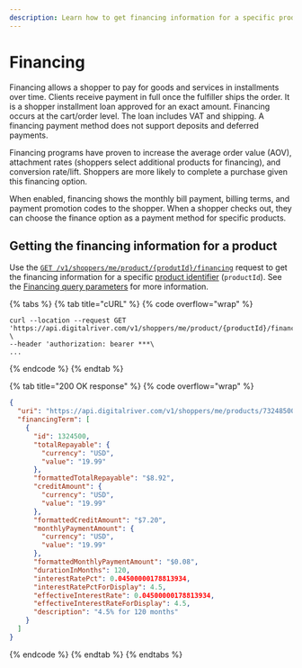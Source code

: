 ```yaml
---
description: Learn how to get financing information for a specific product.
---
```


# Financing

Financing allows a shopper to pay for goods and services in installments over time. Clients receive payment in full once the fulfiller ships the order. It is a shopper installment loan approved for an exact amount. Financing occurs at the cart/order level. The loan includes VAT and shipping. A financing payment method does not support deposits and deferred payments.

Financing programs have proven to increase the average order value (AOV), attachment rates (shoppers select additional products for financing), and conversion rate/lift. Shoppers are more likely to complete a purchase given this financing option.

When enabled, financing shows the monthly bill payment, billing terms, and payment promotion codes to the shopper. When a shopper checks out, they can choose the finance option as a payment method for specific products.

## Getting the financing information for a product

Use the [`GET /v1/shoppers/me/product/{produtId}/financing`](https://www.digitalriver.com/docs/commerce-shopper-api/#tag/Financing/paths/\~1v1\~1shoppers\~1me\~1product\~1%7BproductId%7D\~1financing/get) request to get the financing information for a specific [product identifier](../../general-resources/common-shoppers-and-admin-apis-reference/product-identifier.md) (`productId`). See the [Financing query parameters](../../general-resources/shopper-apis-reference/financing.md#financing-query-parameters) for more information.

{% tabs %}
{% tab title="cURL" %}
{% code overflow="wrap" %}
```http
curl --location --request GET 'https://api.digitalriver.com/v1/shoppers/me/product/{productId}/financing' \
--header 'authorization: bearer ***\
...
```
{% endcode %}
{% endtab %}

{% tab title="200 OK response" %}
{% code overflow="wrap" %}
```json
{
  "uri": "https://api.digitalriver.com/v1/shoppers/me/products/73248500/financing",
  "financingTerm": [
    {
      "id": 1324500,
      "totalRepayable": {
        "currency": "USD",
        "value": "19.99"
      },
      "formattedTotalRepayable": "$8.92",
      "creditAmount": {
        "currency": "USD",
        "value": "19.99"
      },
      "formattedCreditAmount": "$7.20",
      "monthlyPaymentAmount": {
        "currency": "USD",
        "value": "19.99"
      },
      "formattedMonthlyPaymentAmount": "$0.08",
      "durationInMonths": 120,
      "interestRatePct": 0.04500000178813934,
      "interestRatePctForDisplay": 4.5,
      "effectiveInterestRate": 0.04500000178813934,
      "effectiveInterestRateForDisplay": 4.5,
      "description": "4.5% for 120 months"
    }
  ]
}
```
{% endcode %}
{% endtab %}
{% endtabs %}
